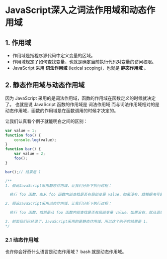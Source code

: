 # JavaScript深入之词法作用域和动态作用域

## 1. 作用域

- 作用域是指程序源代码中定义变量的区域。
- 作用域规定了如何查找变量，也就是确定当前执行代码对变量的访问权限。
- JavaScript 采用 **词法作用域** (lexical scoping)，也就是 **静态作用域** 。

## 2. 静态作用域与动态作用域

因为 JavaScript 采用的是词法作用域，函数的作用域在函数定义的时候就决定了。
也就是说 JavaScript 函数的作用域是 词法作用域
而与词法作用域相对的是动态作用域，函数的作用域是在函数调用的时候才决定的。

让我们认真看个例子就能明白之间的区别：

```javascript
var value = 1;
function foo() {
    console.log(value);
}
function bar() {
    var value = 2;
    foo();
}

bar();// 结果是 1

/**
1. 假设JavaScript采用静态作用域，让我们分析下执行过程：

  执行 foo 函数，先从 foo 函数内部查找是否有局部变量 value，如果没有，就根据书写的位置，查找上面一层的代码，也就是 value 等于 1，所以结果会打印 1。

2. 假设JavaScript采用动态作用域，让我们分析下执行过程：

  执行 foo 函数，依然是从 foo 函数内部查找是否有局部变量 value。如果没有，就从调用函数的作用域，也就是 bar 函数内部查找 value 变量，所以结果会打印 2。

3. 前面我们已经说了，JavaScript采用的是静态作用域，所以这个例子的结果是 1。
*/
```

### 2.1 动态作用域

也许你会好奇什么语言是动态作用域？
bash 就是动态作用域。
